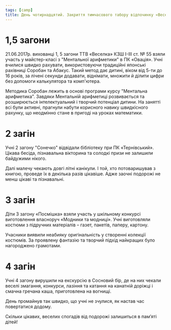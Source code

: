 ```yaml
---
tags: [camp]
title: День чотирнадцятий. Закриття тимчасового табору відпочинку «Веселка»
---
```


# 1,5 загони

21.06.2017р. вихованці 1, 5 загони ТТВ «Веселка» КЗШ І-ІІІ ст. № 55 взяли участь у майстер-класі з "Ментальної арифметики" в ПК «Овація». Учні вчилися швидко рахувати, використовуючи традиційні японські рахівниці Соробан та Абакус. Такий метод дає дитині, віком від 5-ти до 16 років, за лічені секунди додавати, віднімати, множити й ділити цифри без допомоги калькулятора та комп'ютера.

Методика Соробан лежить в основі програми курсу "Ментальна арифметика". Завдяки Ментальній арифметиці розвивається та розширюється інтелектуальний і творчий потенціал дитини. На занятті всі були активні, прагнули набути корисного навику швидкісного рахунку, що неодмінно стане в пригоді на уроках математики.

<slideshow id="72157682272060952"></slideshow>

# 2 загін

Учні 2 загону "Сонечко" відвідали бібліотеку при ПК «Тернівський». Цікава бесіда, пізнавальна вікторина та солодкі призи не залишили байдужими нікого.

Далі малечу чекають довгі літні канікули. І той, хто потоваришував з книгою, проведе їх в декілька разів цікавіше. Адже заочні подорожі не менш цікаві та пізнавальні.

<slideshow id="72157682458290303"></slideshow>

# 3 загін

Діти 3 загону «Посмішка» взяли участь у шкільному конкурсі виготовлення власноруч «Модники та модниці». Учні виготовляли костюми з підручних матеріалів – газет, пакетів, паперу, картону.

Учасники виявили неабияку оригінальність у створенні колекції костюмів. За проявлену фантазію та творчий підхід найкращих було нагороджено грамотами.

<slideshow id="72157682272152062"></slideshow>

# 4 загін

Учні 4 загону вирушили на екскурсію в Сосновий бір, де на них чекали веселі змагання, конкурси, лазіння та катання на канатній доріжці і смачна гречана каша, приготовлена на вогнищі.

День промайнув так швидко, що учні не зчулися, як настав час повертатися додому.

Скільки цікавих, веселих спогадів від подорожі залишиться в пам’яті дітей!

<slideshow id="72157682458384853"></slideshow>
